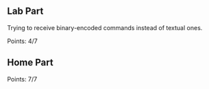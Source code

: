 ## Lab Part
Trying to receive binary-encoded commands instead of textual ones.

Points: 4/7
## Home Part

Points: 7/7
